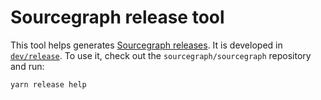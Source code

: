 # Sourcegraph release tool

This tool helps generates [Sourcegraph releases](../../releases/index.md).
It is developed in [`dev/release`](https://sourcegraph.com/github.com/sourcegraph/sourcegraph/-/tree/dev/release).
To use it, check out the `sourcegraph/sourcegraph` repository and run:

```sh
yarn release help
```
